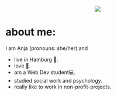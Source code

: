 <p align="center">
<img src="https://readme-typing-svg.herokuapp.com?font=Orbitron&size=40&color=%2379A500&height=67&duration=3000&center=true&lines=%F0%9F%85%B6%F0%9F%86%81%F0%9F%85%B4%F0%9F%85%B4%F0%9F%86%83%F0%9F%85%B8%F0%9F%85%BD%F0%9F%85%B6%F0%9F%86%82">

# about me:

I am Anja (pronouns: she/her) and
- live in Hamburg 📍.
- love 🍋.
- am a Web Dev student💻.
- studied social work and psychology.
- really like to work in non-profit-projects.

